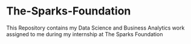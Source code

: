 # The-Sparks-Foundation
This Repository contains my Data Science and Business Analytics work assigned to me during my internship at The Sparks Foundation
